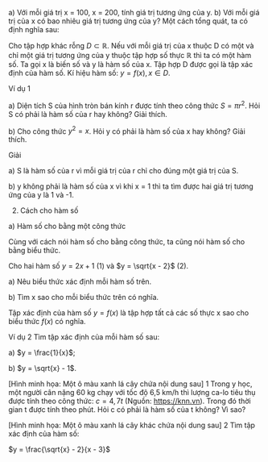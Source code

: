 a) Với mỗi giá trị x = 100, x = 200, tính giá trị tương ứng của y.
b) Với mỗi giá trị của x có bao nhiêu giá trị tương ứng của y?
Một cách tổng quát, ta có định nghĩa sau:

Cho tập hợp khác rỗng $D \subset \mathbb{R}$. Nếu với mỗi giá trị của x thuộc D có một và chỉ một giá trị tương ứng của y thuộc tập hợp số thực $\mathbb{R}$ thì ta có một hàm số.
Ta gọi x là biến số và y là hàm số của x.
Tập hợp D được gọi là tập xác định của hàm số.
Kí hiệu hàm số: $y = f(x), x \in D$.

Ví dụ 1

a) Diện tích S của hình tròn bán kính r được tính theo công thức $S = \pi r^2$. Hỏi S có phải là hàm số của r hay không? Giải thích.

b) Cho công thức $y^2 = x$. Hỏi y có phải là hàm số của x hay không? Giải thích.

Giải

a) S là hàm số của r vì mỗi giá trị của r chỉ cho đúng một giá trị của S.

b) y không phải là hàm số của x vì khi x = 1 thì ta tìm được hai giá trị tương ứng của y là 1 và -1.

2. Cách cho hàm số

a) Hàm số cho bằng một công thức

Cùng với cách nói hàm số cho bằng công thức, ta cũng nói hàm số cho bằng biểu thức.

Cho hai hàm số $y = 2x + 1$ (1) và $y = \sqrt{x - 2}$ (2).

a) Nêu biểu thức xác định mỗi hàm số trên.

b) Tìm x sao cho mỗi biểu thức trên có nghĩa.

Tập xác định của hàm số $y = f(x)$ là tập hợp tất cả các số thực x sao cho biểu thức $f(x)$ có nghĩa.

Ví dụ 2 Tìm tập xác định của mỗi hàm số sau:

a) $y = \frac{1}{x}$;

b) $y = \sqrt{x} - 1$.

[Hình minh họa: Một ô màu xanh lá cây chứa nội dung sau]
1 Trong y học, một người cân nặng 60 kg chạy với tốc độ 6,5 km/h thì lượng ca-lo tiêu thụ được tính theo công thức: $c = 4,7t$ (Nguồn: https://knn.vn). Trong đó thời gian t được tính theo phút. Hỏi c có phải là hàm số của t không? Vì sao?

[Hình minh họa: Một ô màu xanh lá cây khác chứa nội dung sau]
2 Tìm tập xác định của hàm số:

$y = \frac{\sqrt{x} - 2}{x - 3}$